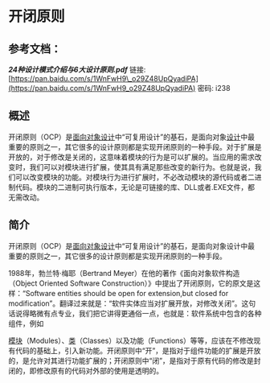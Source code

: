 # 开闭原则

## 参考文档：

_**24种设计模式介绍与6大设计原则.pdf**_   链接: [https://pan.baidu.com/s/1WnFwH9\_o29Z48UpQyadiPA](https://pan.baidu.com/s/1WnFwH9_o29Z48UpQyadiPA) 密码: i238

## 概述

开闭原则（OCP）是[面向对象设计](https://baike.baidu.com/item/面向对象设计)中“可复用设计”的基石，是面向对象[设计](https://baike.baidu.com/item/设计/290622)中最重要的原则之一，其它很多的设计原则都是实现开闭原则的一种手段。对于扩展是开放的，对于修改是关闭的，这意味着模块的行为是可以扩展的。当应用的需求改变时，我们可以对模块进行扩展，使其具有满足那些改变的新行为。也就是说，我们可以改变模块的功能。对模块行为进行扩展时，不必改动模块的源代码或者二进制代码。模块的二进制可执行版本，无论是可链接的库、DLL或者.EXE文件，都无需改动。

## 简介

开闭原则（OCP）是[面向对象设计](https://baike.baidu.com/item/面向对象设计)中“可复用设计”的基石，是面向对象设计中最重要的原则之一，其它很多的设计原则都是实现开闭原则的一种手段。

1988年，勃兰特·梅耶（Bertrand Meyer）在他的著作《面向对象软件构造（Object Oriented Software Construction）》中提出了开闭原则，它的原文是这样：“Software entities should be open for extension,but closed for modification”。翻译过来就是：“软件实体应当对扩展开放，对修改关闭”。这句话说得略微有点专业，我们把它讲得更通俗一点，也就是：软件系统中包含的各种组件，例如

[模块](https://baike.baidu.com/item/模块)（Modules）、[类](https://baike.baidu.com/item/类)（Classes）以及功能（Functions）等等，应该在不修改现有代码的基础上，引入新功能。开闭原则中“开”，是指对于组件功能的扩展是开放的，是允许对其进行功能扩展的；开闭原则中“闭”，是指对于原有代码的修改是封闭的，即修改原有的代码对外部的使用是透明的。

